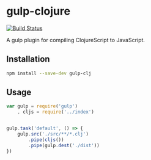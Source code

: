 # gulp-clojure
[![Build Status](https://travis-ci.org/agconti/gulp-clojure.svg)](https://travis-ci.org/agconti/gulp-clojure)

A gulp plugin for compiling ClojureScript to JavaScript.

## Installation

```bash
npm install --save-dev gulp-clj
```

## Usage

```js
var gulp = require('gulp')
	, cljs = require('../index')


gulp.task('default', () => {
    gulp.src('./src/**/*.clj')
        .pipe(cljs())
        .pipe(gulp.dest('./dist'))
})
```
